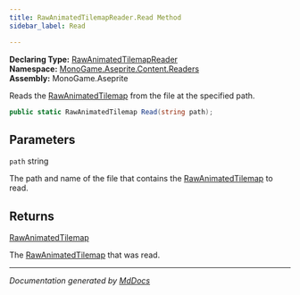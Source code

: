 ```yaml
---
title: RawAnimatedTilemapReader.Read Method
sidebar_label: Read

---
```


**Declaring Type:** [RawAnimatedTilemapReader](../)  
**Namespace:** [MonoGame.Aseprite.Content.Readers](../../)  
**Assembly:** MonoGame.Aseprite

Reads the [RawAnimatedTilemap](../../../../RawTypes/RawAnimatedTilemap/) from the file at the specified path.

```csharp
public static RawAnimatedTilemap Read(string path);
```

## Parameters

`path`  string

The path and name of the file that contains the [RawAnimatedTilemap](../../../../RawTypes/RawAnimatedTilemap/) to read.

## Returns

[RawAnimatedTilemap](../../../../RawTypes/RawAnimatedTilemap/)

The [RawAnimatedTilemap](../../../../RawTypes/RawAnimatedTilemap/) that was read.

___

*Documentation generated by [MdDocs](https://github.com/ap0llo/mddocs)*
